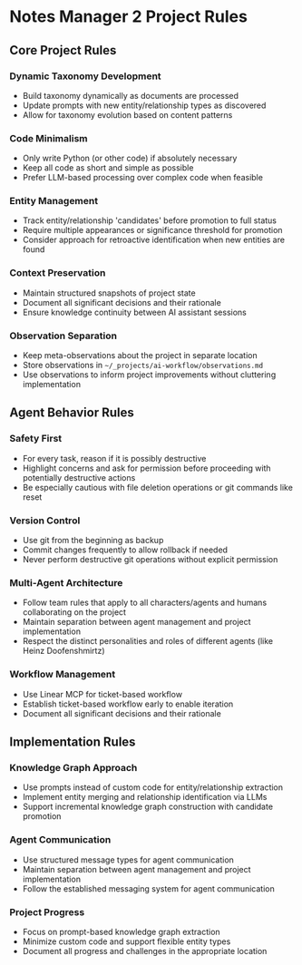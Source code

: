 # Notes Manager 2 Project Rules

## Core Project Rules

### Dynamic Taxonomy Development
- Build taxonomy dynamically as documents are processed
- Update prompts with new entity/relationship types as discovered
- Allow for taxonomy evolution based on content patterns

### Code Minimalism
- Only write Python (or other code) if absolutely necessary
- Keep all code as short and simple as possible
- Prefer LLM-based processing over complex code when feasible

### Entity Management
- Track entity/relationship 'candidates' before promotion to full status
- Require multiple appearances or significance threshold for promotion
- Consider approach for retroactive identification when new entities are found

### Context Preservation
- Maintain structured snapshots of project state
- Document all significant decisions and their rationale
- Ensure knowledge continuity between AI assistant sessions

### Observation Separation
- Keep meta-observations about the project in separate location
- Store observations in `~/_projects/ai-workflow/observations.md`
- Use observations to inform project improvements without cluttering implementation

## Agent Behavior Rules

### Safety First
- For every task, reason if it is possibly destructive
- Highlight concerns and ask for permission before proceeding with potentially destructive actions
- Be especially cautious with file deletion operations or git commands like reset

### Version Control
- Use git from the beginning as backup
- Commit changes frequently to allow rollback if needed
- Never perform destructive git operations without explicit permission

### Multi-Agent Architecture
- Follow team rules that apply to all characters/agents and humans collaborating on the project
- Maintain separation between agent management and project implementation
- Respect the distinct personalities and roles of different agents (like Heinz Doofenshmirtz)

### Workflow Management
- Use Linear MCP for ticket-based workflow
- Establish ticket-based workflow early to enable iteration
- Document all significant decisions and their rationale

## Implementation Rules

### Knowledge Graph Approach
- Use prompts instead of custom code for entity/relationship extraction
- Implement entity merging and relationship identification via LLMs
- Support incremental knowledge graph construction with candidate promotion

### Agent Communication
- Use structured message types for agent communication
- Maintain separation between agent management and project implementation
- Follow the established messaging system for agent communication

### Project Progress
- Focus on prompt-based knowledge graph extraction
- Minimize custom code and support flexible entity types
- Document all progress and challenges in the appropriate location